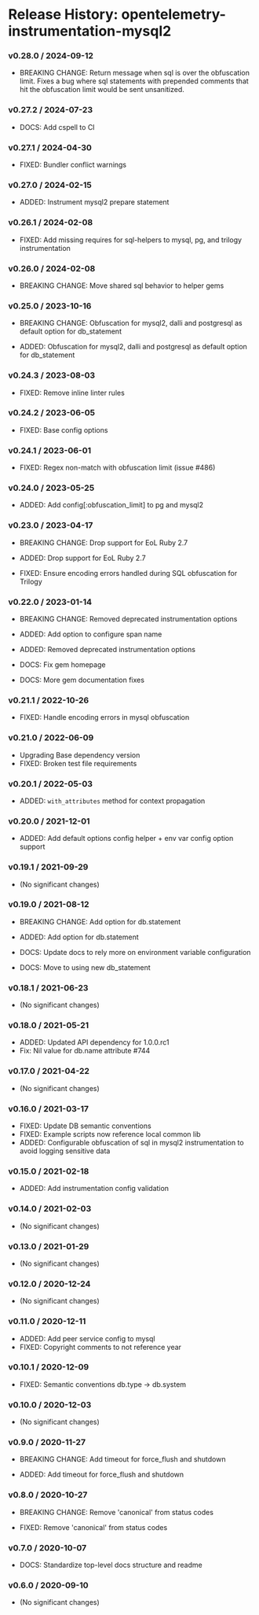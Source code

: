 # Release History: opentelemetry-instrumentation-mysql2

### v0.28.0 / 2024-09-12

* BREAKING CHANGE: Return message when sql is over the obfuscation limit. Fixes a bug where sql statements with prepended comments that hit the obfuscation limit would be sent unsanitized.

### v0.27.2 / 2024-07-23

* DOCS: Add cspell to CI

### v0.27.1 / 2024-04-30

* FIXED: Bundler conflict warnings

### v0.27.0 / 2024-02-15

* ADDED: Instrument mysql2 prepare statement

### v0.26.1 / 2024-02-08

* FIXED: Add missing requires for sql-helpers to mysql, pg, and trilogy instrumentation

### v0.26.0 / 2024-02-08

* BREAKING CHANGE: Move shared sql behavior to helper gems


### v0.25.0 / 2023-10-16

* BREAKING CHANGE: Obfuscation for mysql2, dalli and postgresql as default option for db_statement

* ADDED: Obfuscation for mysql2, dalli and postgresql as default option for db_statement

### v0.24.3 / 2023-08-03

* FIXED: Remove inline linter rules

### v0.24.2 / 2023-06-05

* FIXED: Base config options

### v0.24.1 / 2023-06-01

* FIXED: Regex non-match with obfuscation limit (issue #486)

### v0.24.0 / 2023-05-25

* ADDED: Add config[:obfuscation_limit] to pg and mysql2

### v0.23.0 / 2023-04-17

* BREAKING CHANGE: Drop support for EoL Ruby 2.7

* ADDED: Drop support for EoL Ruby 2.7
* FIXED: Ensure encoding errors handled during SQL obfuscation for Trilogy

### v0.22.0 / 2023-01-14

* BREAKING CHANGE: Removed deprecated instrumentation options

* ADDED: Add option to configure span name
* ADDED: Removed deprecated instrumentation options
* DOCS: Fix gem homepage
* DOCS: More gem documentation fixes

### v0.21.1 / 2022-10-26

* FIXED: Handle encoding errors in mysql obfuscation

### v0.21.0 / 2022-06-09

* Upgrading Base dependency version
* FIXED: Broken test file requirements

### v0.20.1 / 2022-05-03

* ADDED: `with_attributes` method for context propagation

### v0.20.0 / 2021-12-01

* ADDED: Add default options config helper + env var config option support

### v0.19.1 / 2021-09-29

* (No significant changes)

### v0.19.0 / 2021-08-12

* BREAKING CHANGE: Add option for db.statement

* ADDED: Add option for db.statement
* DOCS: Update docs to rely more on environment variable configuration
* DOCS: Move to using new db_statement

### v0.18.1 / 2021-06-23

* (No significant changes)

### v0.18.0 / 2021-05-21

* ADDED: Updated API dependency for 1.0.0.rc1
* Fix: Nil value for db.name attribute #744

### v0.17.0 / 2021-04-22

* (No significant changes)

### v0.16.0 / 2021-03-17

* FIXED: Update DB semantic conventions
* FIXED: Example scripts now reference local common lib
* ADDED: Configurable obfuscation of sql in mysql2 instrumentation to avoid logging sensitive data

### v0.15.0 / 2021-02-18

* ADDED: Add instrumentation config validation

### v0.14.0 / 2021-02-03

* (No significant changes)

### v0.13.0 / 2021-01-29

* (No significant changes)

### v0.12.0 / 2020-12-24

* (No significant changes)

### v0.11.0 / 2020-12-11

* ADDED: Add peer service config to mysql
* FIXED: Copyright comments to not reference year

### v0.10.1 / 2020-12-09

* FIXED: Semantic conventions db.type -> db.system

### v0.10.0 / 2020-12-03

* (No significant changes)

### v0.9.0 / 2020-11-27

* BREAKING CHANGE: Add timeout for force_flush and shutdown

* ADDED: Add timeout for force_flush and shutdown

### v0.8.0 / 2020-10-27

* BREAKING CHANGE: Remove 'canonical' from status codes

* FIXED: Remove 'canonical' from status codes

### v0.7.0 / 2020-10-07

* DOCS: Standardize top-level docs structure and readme

### v0.6.0 / 2020-09-10

* (No significant changes)
